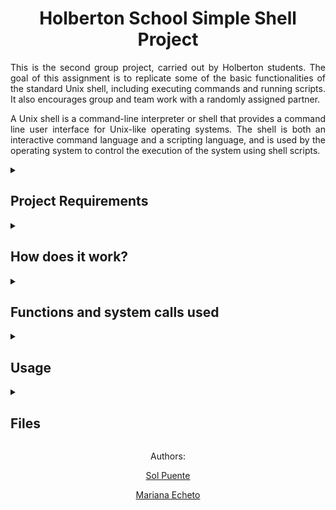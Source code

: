 <h1 align="center"> Holberton School Simple Shell Project </h1>
<p align= "justify">This is the second group project, carried out by Holberton students. The goal of this assignment is to replicate some of the basic functionalities of the standard Unix shell, including executing commands and running scripts. It also encourages group and team work with a randomly assigned partner.</p>
<p align= "justify"> A Unix shell is a command-line interpreter or shell that provides a command line user interface for Unix-like operating systems. The shell is both an interactive command language and a scripting language, and is used by the operating system to control the execution of the system using shell scripts. </p>

<details>
  <summary><h2>Project Requirements</h2></summary>
    <ul>
      <li>Allowed editors: vi, vim, emacs</li>
      <li>All files will be compiled on Ubuntu 20.04 LTS using gcc, using the options -Wall -Werror -Wextra -pedantic -std=gnu89</li>
      <li>All files should end with a new line</li>
      <li>A README.md file, at the root of the folder of the project is mandatory</li>
      <li>The code should use the Betty style. It will be checked using betty-style.pl and betty-doc.pl</li>
      <li>Your shell should not have any memory leaks</li>
      <li>It is not allowed to use global variables</li>
      <li>No more than 5 functions per file</li>
      <li>All your header files should be include guarded</li>
      <li>Use system calls only when you need to</li>
    </ul>
</details>

<details>
  <summary><h2>How does it work?</h2></summary>
    <p align="justify">Our shell reads commands provided by a user through Standard Input Stream and attempts to execute them by means of low level system procedures. This is by using built-in functions, or searching for executable programs in the operating system.</p>
    <p align="justify">The shell has two operating modes: <b>Interactive</b> and <b>Non-interactive</b>.<p>
    <p align="justify">In <b>Interactive mode</b>, the shell will display a prompt (★) indicating that the user can write and execute a command. After the command is run, the prompt will appear again and wait for a new command. This can go indefinitely as long as the user does not exit the shell.</p>
    <p align="justify">In <b>Non-interactive mode</b>, the shell will need to be run with a command input piped into its execution so that the command is run as soon as the Shell starts. In this mode no prompt will appear, and no further input will be expected from the user.</p>
    <p align="justify">In both modes, commands can be written with their absolute path or simply their executable name if they exist in one of the folders defined by the environment variable PATH or as built-in functions of the Shell.</p>
</details>

<details>
  <summary><h2>Functions and system calls used</h2></summary>
  <ul>
    <li>access (man 2 access)</li>
    <li>execve (man 2 execve)</li>
    <li>exit (man 3 exit)</li>
    <li>fork (man 2 fork)</li>
    <li>free (man 3 free)</li>
    <li>getline (man 3 getline)</li>
    <li>isatty (man 3 isatty)</li>
    <li>malloc (man 3 malloc)</li>
    <li>perror (man 3 perror)</li>
    <li>printf (man 3 printf)</li>
    <li>sprintf (man 3 sprintf)</li>
    <li>strtok (man 3 strtok)</li>
    <li>strdup (man 3 strdup)</li>
    <li>strlen (man 3 strlen)</li>
    <li>strcmp (man 3 strcmp)</li>
    <li>strncmp (man 3 strncmp)</li>
    <li>waitpid (man 2 waitpid)</li>
  </ul>
</details>

<details>
  <summary><h2>Usage</h2></summary>
  <p>To use this shell clone this repository and compile the files in the following way:</p>
  
  ```
  git clone https://github.com/solp22/holbertonschool-simple_shell.git
  ```
  
  ```
  gcc -Wall -Werror -Wextra -pedantic -std=gnu89 *.c -o hsh
  ```
  
  <p>Using interactive mode it should work this way:</p>
  
  ```
  $ ./hsh
  ★ /bin/ls
  hsh main.c shell.c
  ★
  ```
  
  <p>And using non-interactive mode it should work this way:</p>
  
  ```
  $ echo "/bin/ls" | ./hsh
  hsh main.c shell.c test_ls_2
  $
  $ cat test_ls_2
  /bin/ls
  /bin/ls
  $
  $ cat test_ls_2 | ./hsh
  hsh main.c shell.c test_ls_2
  hsh main.c shell.c test_ls_2
  $
  ```
  
  <h3>Built-ins</h3>
  <p>You can type 'exit' to exit the shell like so:</p>
  
  ```
  $ ./hsh
  ★ exit
  $
  ```
  
  <p>And you can also type 'env' to print a list of all current environment variables:</p>
  
  ```
  $ ./hsh
  ★ env
  HOSTNAME=41e118c3a4d9
  LANGUAGE=en_US:en
  PWD=/holbertonschool-simple_shell
  TZ=America/Los_Angeles
  HOME=/root
  LANG=en_US.UTF-8
  LESSCLOSE=/usr/bin/lesspipe %s %s
  TERM=xterm
  LESSOPEN=| /usr/bin/lesspipe %s
  SHLVL=1
  LC_ALL=en_US.UTF-8
  PATH=/usr/local/sbin:/usr/local/bin:/usr/sbin:/usr/bin:/sbin:/bin
  OLDPWD=/
  _=./hsh
  ★
  ```
  
</details>

<details>
<summary><h2>Files</h2></summary>

### [shell.c](/shell.c/)
<p align="justify">This file contains the main code of the shell. It reads the input given and passes it to the other functions to be tokenized, handle the command's path and finally, being executed. It also handles cases such as the exit built-in, sending a NULL input, and giving a NULL path.</p>

### [path.c](/path.c/)
This file contains the functions that are vital for handling the path.
<ul>
  <li><b>_getenv</b> - This function searches for an environment variable by iterating through the environ array and comparing each element to the specified string. If a match is found, the function returns a pointer to the value of the variable. If no match is found, the function returns NULL.</li>
  <li><b>_which</b> - This function tokenizes the path's value and stores it in an array. It then appends the command to each directory to find which is the correct path for executing the command, it it finds an executable path it returns the value, if not, it returns NULL.</li>
</ul>

### [tokenizer.c](/tokenizer.c/)
This file contains a function that is in charge of tokenizing strings depending on the delimiter given, and returns an array with each token.

### [execute_command.c](/execute_command.c/)
This file has the functions that will enable the command to be executed.
<ul>
  <li><b>execute_command</b> - executes the command by using the fork system call to create a child process and then calling the execve function. The parent function will simply wait for the child to finish its process by using the system call waitpid.
  <li><b>execute_command_ap</b> - handles the execution of a command when the absolute path is given.
</ul>

### [free_array.c](/free_array.c/)
This file has a simple function to free an array and make it easier to save lines of code.

### [main.h](/main.h/)
This file contains all the libraries used, as well as the environ variable and the prototypes of each function.
</details>

<p align="center">Authors:</p>
<p align="center"><a href= "https://github.com/solp22">Sol Puente</a></p>
<p align="center"><a href= "https://github.com/marulaska">Mariana Echeto</a></p>
